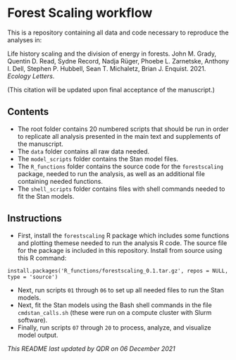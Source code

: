 # Forest Scaling workflow

This is a repository containing all data and code necessary to reproduce the analyses in:

Life history scaling and the division of energy in forests. John M. Grady, Quentin D. Read, Sydne Record, Nadja Rüger, Phoebe L. Zarnetske, Anthony I. Dell, Stephen P. Hubbell, Sean T. Michaletz, Brian J. Enquist. 2021. *Ecology Letters*.

(This citation will be updated upon final acceptance of the manuscript.)

## Contents

- The root folder contains 20 numbered scripts that should be run in order to replicate all analysis presented in the main text and supplements of the manuscript.
- The `data` folder contains all raw data needed.
- The `model_scripts` folder contains the Stan model files.
- The `R_functions` folder contains the source code for the `forestscaling` package, needed to run the analysis, as well as an additional file containing needed functions.
- The `shell_scripts` folder contains files with shell commands needed to fit the Stan models.

## Instructions

- First, install the `forestscaling` R package which includes some functions and plotting themese needed to run the analysis R code.
The source file for the package is included in this repository. Install from source using this R command:

```
install.packages('R_functions/forestscaling_0.1.tar.gz', repos = NULL, type = 'source')
```

- Next, run scripts `01` through `06` to set up all needed files to run the Stan models.
- Next, fit the Stan models using the Bash shell commands in the file `cmdstan_calls.sh` (these were run on a compute cluster with Slurm software).
- Finally, run scripts `07` through `20` to process, analyze, and visualize model output.

*This README last updated by QDR on 06 December 2021*
